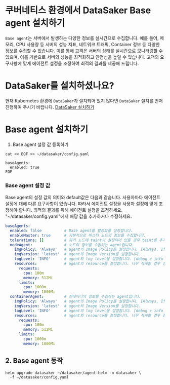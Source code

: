 # 쿠버네티스 환경에서 DataSaker Base agent 설치하기
`Base agent`는 서버에서 발생하는 다양한 정보를 실시간으로 수집합니다. 
예를 들어, 메모리, CPU 사용량 등 서버의 성능 지표, 네트워크 트래픽, Container 정보 등 다양한 정보를 수집할 수 있습니다. 
이를 통해 고객은 서버의 상태를 실시간으로 모니터링할 수 있으며, 이를 기반으로 서버의 성능을 최적화하고 안정성을 높일 수 있습니다. 
고객의 요구사항에 맞게 에이전트 설정을 조정하여 최적의 결과를 제공해 드립니다.

# DataSaker를 설치하셨나요?
현재 Kubernetes 환경에 `DataSaker`가 설치되어 있지 않다면 `DataSaker` 설치를 먼저 진행하여 주시기 바랍니다. [DataSaker 설치하기](https://github.com/datasaker/documentation/tree/main/install-guide/kubernetes)

# Base agent 설치하기
1. Base agent 설정 값 등록하기

```shell
cat << EOF >> ~/datasaker/config.yaml

baseAgents:
  enabled: true
EOF
```

### Base agent 설정 값
Base agent의 설정 값의 의미와 default값은 다음과 같습니다. 사용자마다 에이전트 설정에 대해 다른 요구사항이 있습니다. 따라서 에이전트 설정을 사용자 설정에 맞게 조정해야 합니다. 최적의 결과를 위해 에이전트 설정을 조정하세요.
"~/datasaker/config.yaml"에서 해당 값을 추가하거나 수정하세요.
```yaml
baseAgents:
  enabled: false          # Base agent를 활성화를 설정합니다.
  enableMaster: true      # 기본적으로 마스터 노드의 정보를 수집합니다.
  tolerations: []         # 워커 노드에 taint가 설정되어 있을 경우 taint를 추가합니다.
  nodeAgent:              # 노드의 정보를 수집하는 agent입니다.
    imgPolicy: 'Always'   # agent의 Image Policy를 설정합니다. [Always, IfNotPresent, Never]
    imgVersion: 'latest'  # agent의 Image Version를 설정합니다.
    logLevel: 'INFO'      # agent의 log level을 설정합니다. [debug > info > warn > error > panic > fatal]
    resources:            # agent의 resource를 설정합니다. 너무 작게할 경우 정상동작을 못할 수 있습니다.
      requests:
        cpu: 100m
        memory: 512Mi
      limits:
        cpu: 1000m
        memory: 1000Mi
  containerAgent:         # 컨테이너의 정보를 수집하는 agent입니다.
    imgPolicy: 'Always'   # agent의 Image Policy를 설정합니다. [Always, IfNotPresent, Never]
    imgVersion: 'latest'  # agent의 Image Version를 설정합니다.
    logLevel: 'INFO'      # agent의 log level을 설정합니다. [debug > info > warn > error > panic > fatal]
    resources:            # agent의 resource를 설정합니다. 너무 작게할 경우 정상동작을 못할 수 있습니다.
      requests:
        cpu: 100m
        memory: 512Mi
      limits:
        cpu: 1000m
        memory: 1000Mi
```

## 2. Base agent 동작
```shell
helm upgrade datasaker ~/datasaker/agent-helm -n datasaker \
  -f ~/datasaker/config.yaml
```

